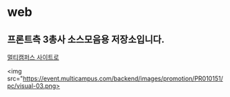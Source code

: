 # web
## 프론트측 3총사 소스모음용 저장소입니다.
<a href="https://event.multicampus.com/multicampusmain">멀티캠퍼스 사이트로</a>
<br>

<img src="https://event.multicampus.com/backend/images/promotion/PR010151/pc/visual-03.png>
